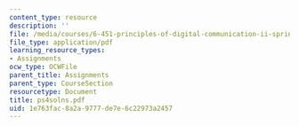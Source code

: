 ```yaml
---
content_type: resource
description: ''
file: /media/courses/6-451-principles-of-digital-communication-ii-spring-2005/1e763fac8a2a9777de7e6c22973a2457_ps4solns.pdf
file_type: application/pdf
learning_resource_types:
- Assignments
ocw_type: OCWFile
parent_title: Assignments
parent_type: CourseSection
resourcetype: Document
title: ps4solns.pdf
uid: 1e763fac-8a2a-9777-de7e-6c22973a2457
---
```

